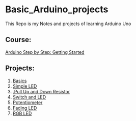 # Basic_Arduino_projects
This Repo is my Notes and projects of learning Arduino Uno

## Course:
<a href="https://www.udemy.com/course/arduino-sbs-17gs/">Arduino Step by Step: Getting Started</a>

## Projects:
<ol>
<li><a href="https://github.com/BasmaElhoseny01/Basic_Arduino_projects/tree/main/0.Basics">Basics</a></li>
<li><a href="https://github.com/BasmaElhoseny01/Basic_Arduino_projects/tree/main/1.Simple_LED">Simple LED</a></li>
<li><a href="https://github.com/BasmaElhoseny01/Basic_Arduino_projects/tree/main/2.Pull_Up_and_Down_Resistor">.Pull Up and Down Resistor</a></li>
<li><a href="https://github.com/BasmaElhoseny01/Basic_Arduino_projects/tree/main/3.Switch_and_LED">Switch and LED</a></li>
<li><a href="https://github.com/BasmaElhoseny01/Basic_Arduino_projects/tree/main/1.Simple_LED">Potentiometer</a></li>
<li><a href="https://github.com/BasmaElhoseny01/Basic_Arduino_projects/tree/main/5.Fading%20LED">Fading LED</a></li>
<li><a href="https://github.com/BasmaElhoseny01/Basic_Arduino_projects/tree/main/6.RGB%20LED">RGB LED</a></li>
</ol>
